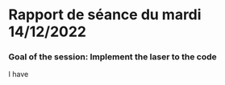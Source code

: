 # Rapport de séance du mardi 14/12/2022

### Goal of the session: Implement the laser to the code

I have 
